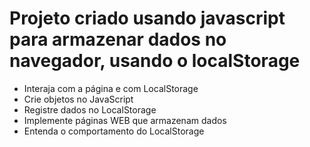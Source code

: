 # Projeto criado usando javascript para armazenar dados no navegador, usando o localStorage
<ul>
  <li>Interaja com a página e com LocalStorage</li>
  <li>Crie objetos no JavaScript</li>
  <li>Registre dados no LocalStorage</li>
  <li>Implemente páginas WEB que armazenam dados</li>
  <li>Entenda o comportamento do LocalStorage</li>
 </ul>
